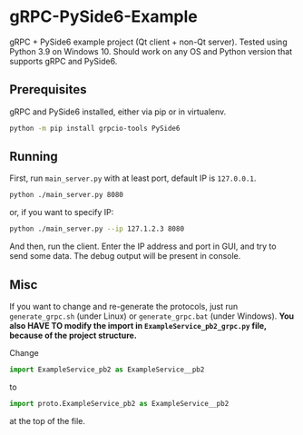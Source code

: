 # gRPC-PySide6-Example

gRPC + PySide6 example project (Qt client + non-Qt server).
Tested using Python 3.9 on Windows 10. Should work on any OS and Python version that supports gRPC and PySide6.

## Prerequisites

gRPC and PySide6 installed, either via pip or in virtualenv.

```bash
python -m pip install grpcio-tools PySide6
```

## Running

First, run `main_server.py` with at least port, default IP is `127.0.0.1`.

```bash
python ./main_server.py 8080
```

or, if you want to specify IP:

```bash
python ./main_server.py --ip 127.1.2.3 8080
```

And then, run the client. Enter the IP address and port in GUI, and try to send some data.
The debug output will be present in console.

## Misc

If you want to change and re-generate the protocols, just run `generate_grpc.sh` (under Linux) or `generate_grpc.bat` (under Windows).
**You also HAVE TO modify the import in `ExampleService_pb2_grpc.py` file, because of the project structure.**

Change

```python
import ExampleService_pb2 as ExampleService__pb2
```

to

```python
import proto.ExampleService_pb2 as ExampleService__pb2
```

at the top of the file.
